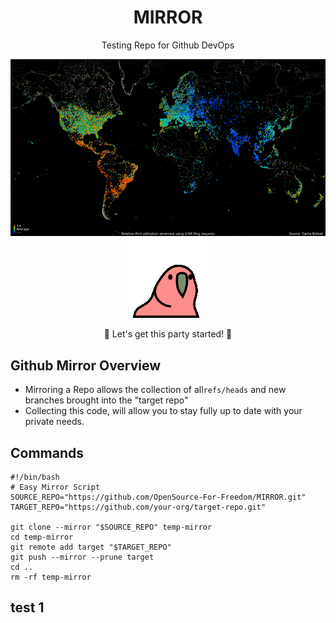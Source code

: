 <div align="center">

# MIRROR  
Testing Repo for Github DevOps  

<img src="./world.GIF" alt="world gif" />

<img src="./party-parrot.gif" alt="Party Parrot" />

🎉 Let's get this party started! 🎉

</div>


## Github Mirror Overview
- Mirroring a Repo allows the collection of all`refs/heads` and new branches brought into the "target repo"
- Collecting this code, will allow you to stay fully up to date with your private needs.

## Commands

```
#!/bin/bash
# Easy Mirror Script
SOURCE_REPO="https://github.com/OpenSource-For-Freedom/MIRROR.git"
TARGET_REPO="https://github.com/your-org/target-repo.git"

git clone --mirror "$SOURCE_REPO" temp-mirror
cd temp-mirror
git remote add target "$TARGET_REPO"
git push --mirror --prune target
cd ..
rm -rf temp-mirror
```
## test 1
